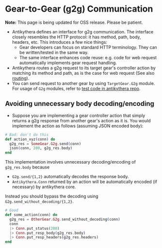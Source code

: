 # Gear-to-Gear (g2g) Communication

**Note:** This page is being updated for OSS release. Please be patient.

- Antikythera defines an interface for g2g communication.
  The interface closely resembles the HTTP protocol: it has method, path, body, headers, etc.
  This introduces a few nice things:
    - Gear developers can focus on standard HTTP terminology. They can be written/tested in the same way.
    - The same interface enhances code reuse: e.g. code for web request automatically implements gear request handling.
- Antikythera routes a g2g request to its target gear's controller action by matching its method and path, as is the case for web request
  (See also [routing](./routing.md)).
- You can send request to another gear by using `TargetGear.G2g` module.
  For usage of `G2g` modules, refer to [test code in antikythera repo](https://github.com/access-company/antikythera/tree/master/testgear/test/g2g_test.exs).

## Avoiding unnecessary body decoding/encoding

- Suppose you are implementing a gear controller action that simply returns a g2g response from another gear's action as it is.
  You would implement the action as follows (assuming JSON encoded body):

```ex
# Bad: don't do this
def action_xyz(conn) do
  g2g_res = SomeGear.G2g.send(conn)
  json(conn, 200, g2g_res.body)
end
```

This implementation involves unnecessary decoding/encoding of `g2g_res.body` because

- `G2g.send/{1,2}` automatically decodes the response body.
- `Antikythera.Conn` returned by an action will be automatically encoded (if necessary) by antikythera core.

Instead you should bypass the decoding using `G2g.send_without_decoding/{1,2}`.

```ex
# Good
def some_action(conn) do
  g2g_res = OtherGear.G2g.send_without_decoding(conn)
  conn
  |> Conn.put_status(200)
  |> Conn.put_resp_body(g2g_res.body)
  |> Conn.put_resp_headers(g2g_res.headers)
end
```
